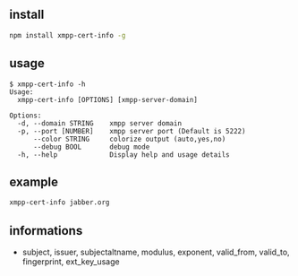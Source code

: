 ## install

```bash
npm install xmpp-cert-info -g
```

## usage

```
$ xmpp-cert-info -h
Usage:
  xmpp-cert-info [OPTIONS] [xmpp-server-domain]

Options:
  -d, --domain STRING    xmpp server domain
  -p, --port [NUMBER]    xmpp server port (Default is 5222)
      --color STRING     colorize output (auto,yes,no)
      --debug BOOL       debug mode
  -h, --help             Display help and usage details
```

## example

```bash
xmpp-cert-info jabber.org
```

## informations

* subject, issuer, subjectaltname, modulus, exponent, valid_from, valid_to, fingerprint, ext_key_usage

